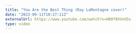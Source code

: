 ```yaml
---
title: "You Are the Best Thing (Ray LaMontagne cover)"
date: "2023-09-11T10:27:11Z"
externalUrl: https://www.youtube.com/watch?v=HD0f8hVnG5s
type: video
---
```

